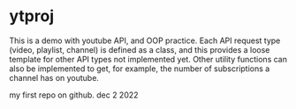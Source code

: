 # ytproj
This is a demo with youtube API, and OOP practice. Each API request type (video, playlist, channel) is defined as a class, and this provides a loose template for other API types not implemented yet. Other utility functions can also be implemented to get, for example, the number of subscriptions a channel has on youtube.

my first repo on github. dec 2 2022
